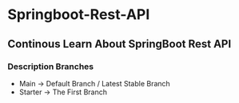 # Springboot-Rest-API

## Continous Learn About SpringBoot Rest API

### Description Branches
- Main        -> Default Branch / Latest Stable Branch
- Starter     -> The First Branch
